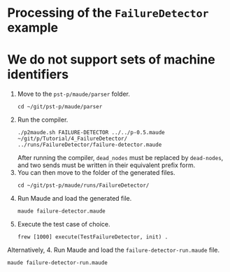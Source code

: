 # Processing of the `FailureDetector` example
# We do not support sets of machine identifiers

1. Move to the `pst-p/maude/parser` folder.
   ~~~~
   cd ~/git/pst-p/maude/parser
   ~~~~
2. Run the compiler.
   ~~~~
   ./p2maude.sh FAILURE-DETECTOR ../../p-0.5.maude ~/git/p/Tutorial/4_FailureDetector/ ../runs/FailureDetector/failure-detector.maude
   ~~~~
   After running the compiler, `dead_nodes` must be replaced by `dead-nodes`, and two sends must be written in their equivalent prefix form. 
3. You can then move to the folder of the generated files.
   ~~~~
   cd ~/git/pst-p/maude/runs/FailureDetector/
   ~~~~
4. Run Maude and load the generated file. 
   ~~~~
   maude failure-detector.maude 
   ~~~~
5. Execute the test case of choice. 
   ~~~~
   frew [1000] execute(TestFailureDetector, init) .
   ~~~~

Alternatively, 
4. Run Maude and load the `failure-detector-run.maude` file. 
   ~~~~
   maude failure-detector-run.maude 
   ~~~~
